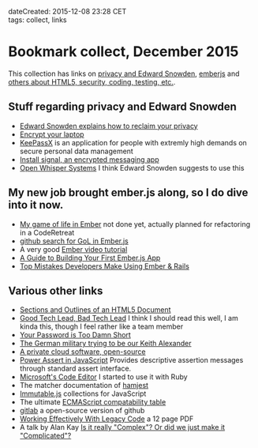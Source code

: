 dateCreated: 2015-12-08 23:28 CET  
tags: collect, links    

# Bookmark collect, December 2015

This collection has links on [privacy and Edward Snowden](/blog/2015/12/08-bookmark-collect/#stuff-regarding-privacy-and-edward-snowden), 
[emberjs](/blog/2015/12/08-bookmark-collect/#my-new-job-brought-emberjs-along-so-i-do-dive-into-it-now)
and [others about HTML5, security, coding, testing, etc.](/blog/2015/12/08-bookmark-collect/#various-other-links).

## Stuff regarding privacy and Edward Snowden
* [Edward Snowden explains how to reclaim your privacy](https://theintercept.com/2015/11/12/edward-snowden-explains-how-to-reclaim-your-privacy/)
* [Encrypt your laptop](https://theintercept.com/2015/04/27/encrypting-laptop-like-mean/)
* [KeePassX](https://www.keepassx.org/) is an application for people with extremly high demands on secure personal data management
* [Install signal, an encrypted messaging app](https://theintercept.com/2015/03/02/signal-iphones-encrypted-messaging-app-now-supports-text/)
* [Open Whisper Systems](https://whispersystems.org/) I think Edward Snowden suggests to use this

## My new job brought ember.js along, so I do dive into it now.  
* [My game of life in Ember](https://github.com/wolframkriesing/game-of-life-ember) not done yet, actually planned for 
  refactoring in a CodeRetreat
* [github search for GoL in Ember.js](https://github.com/search?utf8=✓&q=game+of+life+ember&type=Repositories&ref=searchresults)
* A very good [Ember video tutorial](https://www.youtube.com/watch?v=aUDxlEnuFTg)
* [A Guide to Building Your First Ember.js App](http://www.toptal.com/javascript/a-step-by-step-guide-to-building-your-first-ember-js-app)
* [Top Mistakes Developers Make Using Ember & Rails](https://www.airpair.com/ember.js/posts/top-mistakes-ember-rails)

## Various other links
* [Sections and Outlines of an HTML5 Document](https://developer.mozilla.org/en-US/docs/Web/Guide/HTML/Sections_and_Outlines_of_an_HTML5_document)
* [Good Tech Lead, Bad Tech Lead](https://medium.com/swlh/good-tech-lead-bad-tech-lead-948b2b806d86#.8r3cwoook) 
  I think I should read this well, I am kinda this, though I feel rather like a team member
* [Your Password is Too Damn Short](http://blog.codinghorror.com/your-password-is-too-damn-short/)
* [The German military trying to be our Keith Alexander](http://www.heise.de/newsticker/meldung/NSA-Ausschuss-Schweigsamer-Chef-der-BND-Aussenstelle-Gablingen-bringt-Abgeordnete-zur-Weissglut-3022689.html)
* [A private cloud software, open-source](https://owncloud.org/)
* [Power Assert in JavaScript](https://github.com/power-assert-js/power-assert) Provides descriptive assertion messages through standard assert interface.
* [Microsoft's Code Editor](https://code.visualstudio.com/) I started to use it with Ruby
* The matcher documentation of [hamjest](https://github.com/rluba/hamjest/wiki/Matcher-documentation)
* [Immutable.js](https://github.com/facebook/immutable-js) collections for JavaScript
* The ultimate [ECMAScript compatability table](https://kangax.github.io/compat-table/es6/)
* [gitlab](https://about.gitlab.com/) a open-source version of github
* [Working Effectively With Legacy Code](http://objectmentor.com/resources/articles/WorkingEffectivelyWithLegacyCode.pdf) a 12 page PDF
* A talk by Alan Kay [Is it really "Complex"? Or did we just make it "Complicated"?](https://www.youtube.com/watch?v=ubaX1Smg6pY)
